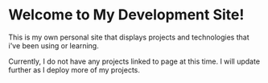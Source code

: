 # Welcome to My Development Site!

This is my own personal site that displays projects and technologies that i've been using or learning. 

Currently, I do not have any projects linked to page at this time. I will update further as I deploy more of my projects.
